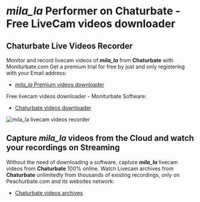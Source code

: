 # _mila_la_ Performer on Chaturbate - Free LiveCam videos downloader

## Chaturbate Live Videos Recorder

Monitor and record livecam videos of **_mila_la_** from **Chaturbate** with Moniturbate.com
Get a premium trial for free by just and only registering with your Email address:
* [_mila_la_ Premium videos downloader](https://moniturbate.com/request-demo-licence-key.html)

Free livecam videos downloader - Moniturbate Software:
* [Chaturbate videos downloader](https://moniturbate.com/moniturbate-download-software.html)

![_mila_la_ livecam videos recorder](https://peachurnet.com/templates/moniturbate-software.png)


## Capture _mila_la_ videos from the Cloud and watch your recordings on Streaming

Without the need of downloading a software, capture **_mila_la_** livecam videos from **Chaturbate** 100% online.
Watch Livecam archives from **Chaturbate** unlimitedly from thousands of existing recordings, only on Peachurbate.com and its websites network:
* [Chaturbate videos archives](https://peachurnet.com/)